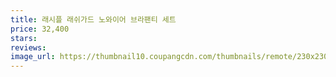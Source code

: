 ```yaml
---
title: 래시플 래쉬가드 노와이어 브라팬티 세트
price: 32,400
stars:
reviews:
image_url: https://thumbnail10.coupangcdn.com/thumbnails/remote/230x230ex/image/vendor_inventory/a96c/006244df0b5f60aed2686f86b27326681bcc3522564bfd2b2ec41cce3e7e.jpg
---
```

